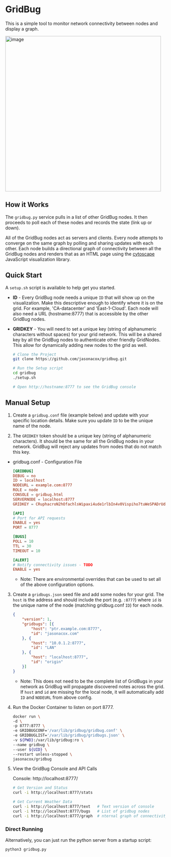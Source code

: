 # GridBug
This is a simple tool to monitor network connectivity between nodes and display a graph.

<img width="489" alt="image" src="https://user-images.githubusercontent.com/836718/193515045-d705c6d2-6918-449d-bb98-4e1ee0e98a0d.png">

## How it Works
The `gridbug.py` service pulls in a list of other GridBug nodes. It then proceeds to poll each of these nodes and records the state (link up or down).  

All of the GridBug nodes act as servers and clients.  Every node attempts to converge on the same graph by polling and sharing updates with each other. Each node builds a directional graph of connectivity between all the GridBug nodes and renders that as an HTML page using the [cytoscape](https://cytoscape.org/) JavaScript visualization library.


## Quick Start

A `setup.sh` script is available to help get you started.

* **ID** - Every GridBug node needs a unique `ID` that will show up on the visualization. Make this descriptive enough to identify where it is on the grid.  For example, 'CA-datacenter' and 'East-1-Cloud'.  Each node will also need a URL (hostname:8777) that is accessible by the other GridBug nodes.
* **GRIDKEY** - You will need to set a unique key (string of alphanumeric characters without spaces) for your grid network. This will be a shared key by all the GridBug nodes to authenticate other friendly GridNodes. This allow for dynamically adding new nodes to the grid as well.

    ```bash
    # Clone the Project
    git clone https://github.com/jasonacox/gridbug.git

    # Run the Setup script
    cd gridbug
    ./setup.sh

    # Open http://hostname:8777 to see the GridBug console
    ```

## Manual Setup

1. Create a `gridbug.conf` file (example below) and update with your specific location details. Make sure you update `ID` to be the unique name of the node.  

2. The `GRIDKEY` token should be a unique key (string of alphanumeric characters). It should be the same for all the GridBug nodes in your network.  GridBug will reject any updates from nodes that do not match this key.

* gridbug.conf - Configuration File
    ```conf
    [GRIDBUG]
    DEBUG = no
    ID = localhost
    NODEURL = example.com:8777
    ROLE = node
    CONSOLE = gridbug.html
    SERVERNODE = localhost:8777
    GRIDKEY = CRuphacroN2hOfachlsWipaxi4ude1rlbIn4v0Vispiho7tuWeSPADrUdR2pE0rl

    [API]
    # Port for API requests
    ENABLE = yes
    PORT = 8777

    [BUGS]
    POLL = 10
    TTL = 30
    TIMEOUT = 10

    [ALERT]
    # Notify connectivity issues - TODO
    ENABLE = yes
    ```
    
    * Note: There are environmental overrides that can be used to set all of the above configuration options.

3. Create a `gridbugs.json` seed file and add some nodes for your grid. The `host` is the address and should include the port (e.g. `:8777`) where `id` is the unique name of the node (matching gridbug.conf `ID`) for each node.

    ```json
    {
        "version": 1,
        "gridbugs": [{
            "host": "ptr.example.com:8777",
            "id": "jasonacox.com"
        }, {
            "host": "10.0.1.2:8777",
            "id": "LAN"
        }, {
            "host": "localhost:8777",
            "id": "origin"
        }]
    }
    ```

    * Note: This does not need to be the complete list of GridBugs in your network as GridBug will propagate discovered notes across the grid. If `host` and `id` are missing for the local node, it will automatically add `ID` and `NODEURL` from above config.

4. Run the Docker Container to listen on port 8777.

    ```bash
    docker run \
    -d \
    -p 8777:8777 \
    -e GRIDBUGCONF='/var/lib/gridbug/gridbug.conf' \
    -e GRIDBUGLIST='/var/lib/gridbug/gridbugs.json' \
    -v ${PWD}:/var/lib/gridbug:ro \
    --name gridbug \
    --user ${UID} \
    --restart unless-stopped \
    jasonacox/gridbug
    ```

5. View the GridBug Console and API Calls

    Console: http://localhost:8777/

    ```bash
    # Get Version and Status
    curl -i http://localhost:8777/stats

    # Get Current Weather Data
    curl -i http://localhost:8777/text   # Text version of console
    curl -i http://localhost:8777/bugs   # List of gridbug nodes
    curl -i http://localhost:8777/graph  # nternal graph of connectivity (JSON)
    ```

### Direct Running

Alternatively, you can just run the python server from a startup script:

```bash
python3 gridbug.py
```

